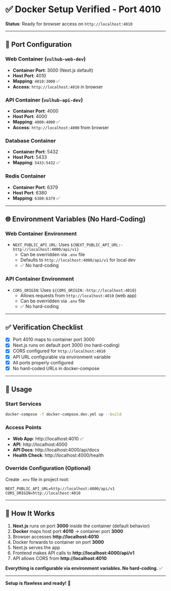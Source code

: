 # ✅ Docker Setup Verified - Port 4010

**Status**: Ready for browser access on `http://localhost:4010`

---

## 🔌 Port Configuration

### **Web Container (`vulhub-web-dev`)**
- **Container Port**: 3000 (Next.js default)
- **Host Port**: 4010
- **Mapping**: `4010:3000` ✅
- **Access**: `http://localhost:4010` in browser

### **API Container (`vulhub-api-dev`)**
- **Container Port**: 4000
- **Host Port**: 4000
- **Mapping**: `4000:4000` ✅
- **Access**: `http://localhost:4000` from browser

### **Database Container**
- **Container Port**: 5432
- **Host Port**: 5433
- **Mapping**: `5433:5432` ✅

### **Redis Container**
- **Container Port**: 6379
- **Host Port**: 6380
- **Mapping**: `6380:6379` ✅

---

## 🌐 Environment Variables (No Hard-Coding)

### **Web Container Environment**
- `NEXT_PUBLIC_API_URL`: Uses `${NEXT_PUBLIC_API_URL:-http://localhost:4000/api/v1}`
  - Can be overridden via `.env` file
  - Defaults to `http://localhost:4000/api/v1` for local dev
  - ✅ No hard-coding

### **API Container Environment**
- `CORS_ORIGIN`: Uses `${CORS_ORIGIN:-http://localhost:4010}`
  - Allows requests from `http://localhost:4010` (web app)
  - Can be overridden via `.env` file
  - ✅ No hard-coding

---

## ✅ Verification Checklist

- [x] Port 4010 maps to container port 3000
- [x] Next.js runs on default port 3000 (no hard-coding)
- [x] CORS configured for `http://localhost:4010`
- [x] API URL configurable via environment variable
- [x] All ports properly configured
- [x] No hard-coded URLs in docker-compose

---

## 🚀 Usage

### **Start Services**
```bash
docker-compose -f docker-compose.dev.yml up --build
```

### **Access Points**
- **Web App**: http://localhost:4010 ✅
- **API**: http://localhost:4000
- **API Docs**: http://localhost:4000/api/docs
- **Health Check**: http://localhost:4000/health

### **Override Configuration (Optional)**
Create `.env` file in project root:
```env
NEXT_PUBLIC_API_URL=http://localhost:4000/api/v1
CORS_ORIGIN=http://localhost:4010
```

---

## 📝 How It Works

1. **Next.js** runs on port **3000** inside the container (default behavior)
2. **Docker** maps host port **4010** → container port **3000**
3. Browser accesses **http://localhost:4010**
4. Docker forwards to container on port **3000**
5. Next.js serves the app
6. Frontend makes API calls to **http://localhost:4000/api/v1**
7. API allows CORS from **http://localhost:4010**

**Everything is configurable via environment variables. No hard-coding.** ✅

---

**Setup is flawless and ready!** 🎉


